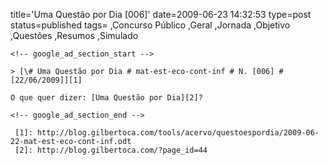 title='Uma Questão por Dia [006]'
date=2009-06-23 14:32:53
type=post
status=published
tags=
,Concurso Público
,Geral
,Jornada
,Objetivo
,Questões
,Resumos
,Simulado
~~~~~~
<!-- google_ad_section_start -->

> [\# Uma Questão por Dia # mat-est-eco-cont-inf # N. [006] # [22/06/2009]][1]

O que quer dizer: [Uma Questão por Dia][2]?

<!-- google_ad_section_end -->

 [1]: http://blog.gilbertoca.com/tools/acervo/questoespordia/2009-06-22-mat-est-eco-cont-inf.odt
 [2]: http://blog.gilbertoca.com/?page_id=44
